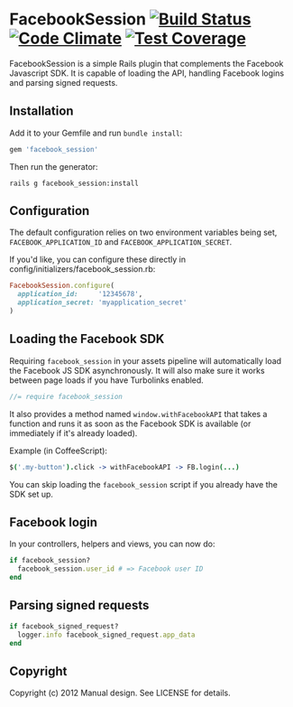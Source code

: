 # FacebookSession [![Build Status](https://travis-ci.org/manualdesign/facebook_session.svg?branch=master)](https://travis-ci.org/manualdesign/facebook_session) [![Code Climate](https://codeclimate.com/github/manualdesign/facebook_session/badges/gpa.svg)](https://codeclimate.com/github/manualdesign/facebook_session) [![Test Coverage](https://codeclimate.com/github/manualdesign/facebook_session/badges/coverage.svg)](https://codeclimate.com/github/manualdesign/facebook_session)

FacebookSession is a simple Rails plugin that complements the Facebook
Javascript SDK. It is capable of loading the API, handling Facebook
logins and parsing signed requests.

## Installation

Add it to your Gemfile and run `bundle install`:

```ruby
gem 'facebook_session'
```

Then run the generator:

```
rails g facebook_session:install
```

## Configuration

The default configuration relies on two environment variables being
set, `FACEBOOK_APPLICATION_ID` and `FACEBOOK_APPLICATION_SECRET`.

If you'd like, you can configure these directly in
config/initializers/facebook_session.rb:

```ruby
FacebookSession.configure(
  application_id:     '12345678',
  application_secret: 'myapplication_secret'
)
```

## Loading the Facebook SDK

Requiring `facebook_session` in your assets pipeline will
automatically load the Facebook JS SDK asynchronously. It will also
make sure it works between page loads if you have Turbolinks enabled.

```javascript
//= require facebook_session
```

It also provides a method named `window.withFacebookAPI` that takes a
function and runs it as soon as the Facebook SDK is available (or
immediately if it's already loaded).

Example (in CoffeeScript):

```coffeescript
$('.my-button').click -> withFacebookAPI -> FB.login(...)
```

You can skip loading the `facebook_session` script if you already have
the SDK set up.

## Facebook login

In your controllers, helpers and views, you can now do:

```ruby
if facebook_session?
  facebook_session.user_id # => Facebook user ID
end
```

## Parsing signed requests

```ruby
if facebook_signed_request?
  logger.info facebook_signed_request.app_data
end
```

## Copyright

Copyright (c) 2012 Manual design. See LICENSE for details.
